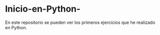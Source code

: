 # Inicio-en-Python-

En este repositorio se pueden ver los primeros ejercicios que he realizado en Python. 
